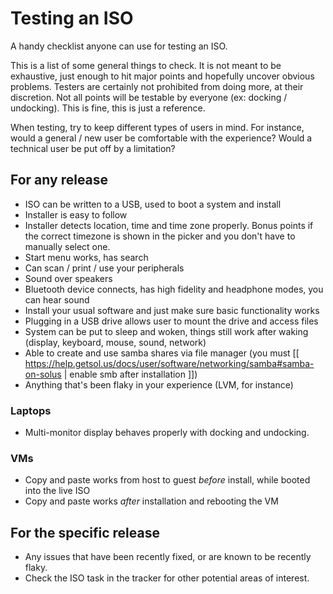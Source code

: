 # Testing an ISO

A handy checklist anyone can use for testing an ISO.

This is a list of some general things to check. It is not meant to be exhaustive, just enough to hit major points and hopefully uncover obvious problems. Testers are certainly not prohibited from doing more, at their discretion. Not all points will be testable by everyone (ex: docking / undocking). This is fine, this is just a reference.

When testing, try to keep different types of users in mind. For instance, would a general / new user be comfortable with the experience? Would a technical user be put off by a limitation?

## For any release

- ISO can be written to a USB, used to boot a system and install
- Installer is easy to follow
- Installer detects location, time and time zone properly. Bonus points if the correct timezone is shown in the picker and you don't have to manually select one.
- Start menu works, has search
- Can scan / print / use your peripherals
- Sound over speakers
- Bluetooth device connects, has high fidelity and headphone modes, you can hear sound
- Install your usual software and just make sure basic functionality works
- Plugging in a USB drive allows user to mount the drive and access files
- System can be put to sleep and woken, things still work after waking (display, keyboard, mouse, sound, network)
- Able to create and use samba shares via file manager (you must [[ https://help.getsol.us/docs/user/software/networking/samba#samba-on-solus | enable smb after installation ]])
- Anything that's been flaky in your experience (LVM, for instance)

### Laptops

- Multi-monitor display behaves properly with docking and undocking.

### VMs

- Copy and paste works from host to guest *before* install, while booted into the live ISO
- Copy and paste works *after* installation and rebooting the VM

## For the specific release

- Any issues that have been recently fixed, or are known to be recently flaky.
- Check the ISO task in the tracker for other potential areas of interest.
